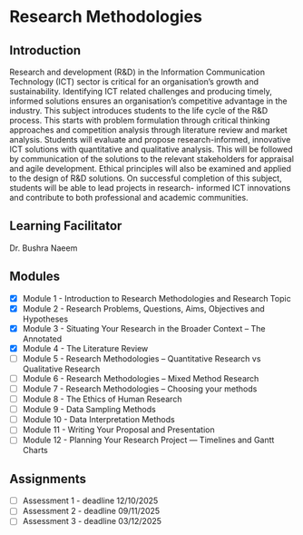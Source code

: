 # Research Methodologies

## Introduction
Research and development (R&D) in the Information Communication Technology (ICT) sector is critical for an organisation’s growth and sustainability. Identifying ICT related challenges and producing timely, informed solutions ensures an organisation’s competitive advantage in the industry. This subject introduces students to the life cycle of the R&D process. This starts with problem formulation through critical thinking approaches and competition analysis through literature review and market analysis. Students will evaluate and propose research-informed, innovative ICT solutions with quantitative and qualitative analysis. This will be followed by communication of the solutions to the relevant stakeholders for appraisal and agile development. Ethical principles will also be examined and applied to the design of R&D solutions. On successful completion of this subject, students will be able to lead projects in research- informed ICT innovations and contribute to both professional and academic communities.

## Learning Facilitator
Dr. Bushra Naeem

## Modules
- [X] Module 1 - Introduction to Research Methodologies and Research Topic
- [X] Module 2 - Research Problems, Questions, Aims, Objectives and Hypotheses
- [X] Module 3 - Situating Your Research in the Broader Context – The Annotated
- [X] Module 4 - The Literature Review
- [ ] Module 5 - Research Methodologies – Quantitative Research vs Qualitative Research
- [ ] Module 6 - Research Methodologies – Mixed Method Research
- [ ] Module 7 - Research Methodologies – Choosing your methods
- [ ] Module 8 - The Ethics of Human Research
- [ ] Module 9 - Data Sampling Methods
- [ ] Module 10 - Data Interpretation Methods
- [ ] Module 11 - Writing Your Proposal and Presentation
- [ ] Module 12 - Planning Your Research Project — Timelines and Gantt Charts

## Assignments
- [ ] Assessment 1 - deadline 12/10/2025
- [ ] Assessment 2 - deadline 09/11/2025
- [ ] Assessment 3 - deadline 03/12/2025
